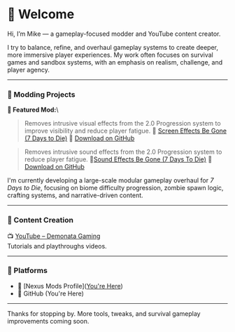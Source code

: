 # 👋 Welcome

Hi, I’m Mike — a gameplay-focused modder and YouTube content creator.

I try to balance, refine, and overhaul gameplay systems to create deeper, more immersive player experiences. My work often focuses on survival games and sandbox systems, with an emphasis on realism, challenge, and player agency.

***

### 🔧 Modding Projects

**🎯 Featured Mod:**\
> Removes intrusive visual effects from the 2.0 Progression system to improve visibility and reduce player fatigue.
> 📌 [Screen Effects Be Gone (7 Days to Die)](https://www.nexusmods.com/7daystodie/mods/8238?tab=files)
> 📂 [Download on GitHub](https://github.com/Kraevac/ScreenEffectsBeGone_Release)

> Removes intrusive sound effects from the 2.0 Progression system to reduce player fatigue.
> 📌[Sound Effects Be Gone (7 Days To Die)](https://www.nexusmods.com/7daystodie/mods/8267)
> 📂[Download on GitHub](https://github.com/Kraevac/SoundEffectsBeGone_Release)

I'm currently developing a large-scale modular gameplay overhaul for *7 Days to Die*, focusing on biome difficulty progression, zombie spawn logic, crafting systems, and narrative-driven content.

***

### 🎥 Content Creation

📺 [YouTube – Demonata Gaming](https://www.youtube.com/@demonatagaming)\
Tutorials and playthroughs videos.

***

### 🧩 Platforms

- 🔨 [Nexus Mods Profile]([You're Here](https://next.nexusmods.com/profile/DemonataGaming))
- 🧪 GitHub (You're Here)

***

Thanks for stopping by. More tools, tweaks, and survival gameplay improvements coming soon.
